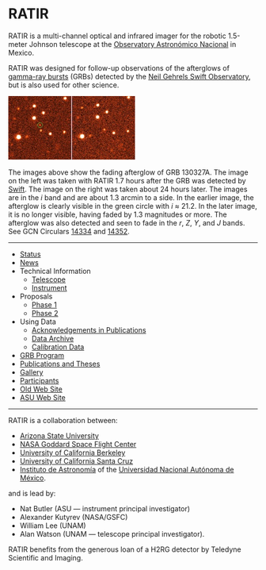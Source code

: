 # RATIR

RATIR is a multi-channel optical and infrared imager for the robotic 1.5-meter Johnson telescope at the [Observatory Astronómico Nacional](http://www.astrossp.unam.mx/) in Mexico.

RATIR was designed for follow-up observations of the afterglows of [gamma-ray bursts](https://en.wikipedia.org/wiki/Gamma-ray_burst) (GRBs) detected by the [Neil Gehrels Swift Observatory](http://en.wikipedia.org/wiki/Swift_Gamma-Ray_Burst_Mission), but is also used for other science.

<a href="index/grb130327a-i.jpg"><img src="index/grb130327a-i-small.jpg" style="width: 256px; height: 128px;"/></a>

The images above show the fading afterglow of GRB 130327A. The image on the left was taken with RATIR 1.7 hours after the GRB was detected by [Swift](http://en.wikipedia.org/wiki/Swift_Gamma-Ray_Burst_Mission). The image on the right was taken about 24 hours later. The images are in the <i>i</i> band and are about 1.3 arcmin to a side. In the earlier image, the afterglow is clearly visible in the green circle with <i>i</i> ≈ 21.2. In the later image, it is no longer visible, having faded by 1.3 magnitudes or more. The afterglow was also detected and seen to fade in the <i>r</i>, <i>Z</i>, <i>Y</i>, and <i>J</i> bands. See GCN Circulars [14334](http://gcn.gsfc.nasa.gov/gcn3/14334.gcn3) and [14352](http://gcn.gsfc.nasa.gov/gcn3/14352.gcn3).

* * *

*   [Status](status.html)
*   [News](news.html)
*   Technical Information
    *   [Telescope](telescope.html)
    *   [Instrument](instrument.html)
*   Proposals
    *   [Phase 1](phase1.html)
    *   [Phase 2](phase2.html)
*   Using Data
    *   [Acknowledgements in Publications](acknowledgements.html)
    *   [Data Archive](data-archive.html)
    *   [Calibration Data](calibration-data.html)
*   [GRB Program](grb-program.html)
*   [Publications and Theses](publications.html)
*   [Gallery](gallery.html)
*   [Participants](participants.html)
*   [Old Web Site](public/)
*   [ASU Web Site](http://ratir.org/)

* * *

RATIR is a collaboration between:

*   [Arizona State University](https://sese.asu.edu/about)
*   [NASA Goddard Space Flight Center](https://www.nasa.gov/goddard)
*   [University of California Berkeley](http://astro.berkeley.edu)
*   [University of California Santa Cruz](https://www.astro.ucsc.edu)
*   [Instituto de Astronomía](http://www.astroscu.unam.mx) of the [Universidad Nacional Autónoma de México](http://www.unam.mx).

and is lead by:

*   Nat Butler (ASU &#8212; instrument principal investigator)
*   Alexander Kutyrev (NASA/GSFC)
*   William Lee (UNAM)
*   Alan Watson (UNAM &#8212; telescope principal investigator).

RATIR benefits from the generous loan of a H2RG detector by Teledyne Scientific and Imaging.

